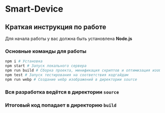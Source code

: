 # Smart-Device

## Краткая инструкция по работе
Для начала работы у вас должна быть установлена **Node.js**

### Основные команды для работы
```bash
npm i # Установка
npm start # Запуск локального сервера
npm run build # Сборка проекта, минификация скриптов и оптимизация изображений перед деплоем на прод
npm test # Запуск тестирования на соответствия кодгайдам
npm run webp # Создание webp изображений в директории source
```

### Вся разработка ведётся в директории `source`
### Итоговый код попадает в директорию `build`


